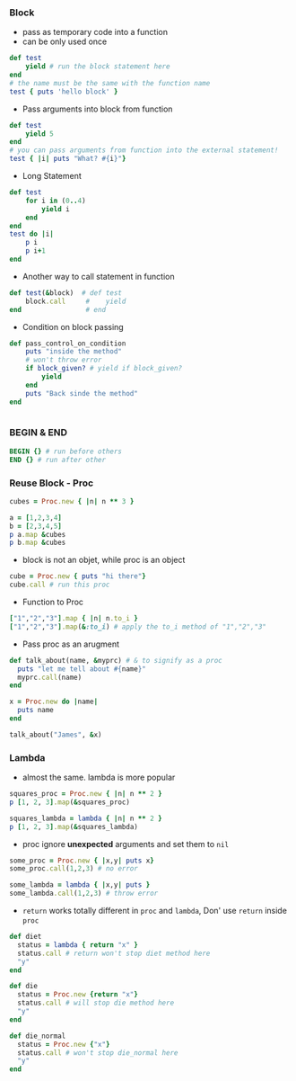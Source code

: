 ### Block
- pass as temporary code into a function
- can be only used once
```ruby
def test 
    yield # run the block statement here
end
# the name must be the same with the function name
test { puts 'hello block' }
```
- Pass arguments into block from function
```ruby
def test
    yield 5
end
# you can pass arguments from function into the external statement!
test { |i| puts "What? #{i}"}
```
- Long Statement
```ruby
def test
    for i in (0..4)
        yield i
    end
end
test do |i|
    p i
    p i+1
end
```

- Another way to call statement in function
```ruby
def test(&block)  # def test
    block.call     #    yield
end                # end
```
- Condition on block passing
```ruby
def pass_control_on_condition
    puts "inside the method"
    # won't throw error
    if block_given? # yield if block_given?
        yield
    end
    puts "Back sinde the method"
end



```


### BEGIN & END
```ruby
BEGIN {} # run before others
END {} # run after other
```

### Reuse Block - Proc

```ruby
cubes = Proc.new { |n| n ** 3 }

a = [1,2,3,4]
b = [2,3,4,5]
p a.map &cubes
p b.map &cubes
```
- block is not an objet, while proc is an object
```ruby
cube = Proc.new { puts "hi there"}
cube.call # run this proc
```
- Function to Proc
```ruby
["1","2","3"].map { |n| n.to_i }
["1","2","3"].map(&:to_i) # apply the to_i method of "1","2","3"
```
- Pass proc as an arugment
```ruby
def talk_about(name, &myprc) # & to signify as a proc
  puts "let me tell about #{name}"
  myprc.call(name)
end

x = Proc.new do |name|
  puts name
end

talk_about("James", &x)
```


### Lambda
- almost the same. lambda is more popular
```ruby
squares_proc = Proc.new { |n| n ** 2 }
p [1, 2, 3].map(&squares_proc)

squares_lambda = lambda { |n| n ** 2 }
p [1, 2, 3].map(&squares_lambda)
```
- proc ignore **unexpected** arguments and set them to `nil`
```ruby
some_proc = Proc.new { |x,y| puts x}
some_proc.call(1,2,3) # no error 

some_lambda = lambda { |x,y| puts }
some_lambda.call(1,2,3) # throw error
```
- `return` works totally different in `proc` and `lambda`, Don' use `return` inside `proc`
```ruby
def diet
  status = lambda { return "x" } 
  status.call # return won't stop diet method here
  "y"
end

def die
  status = Proc.new {return "x"}
  status.call # will stop die method here
  "y"
end

def die_normal
  status = Proc.new {"x"}
  status.call # won't stop die_normal here
  "y"
end
```
